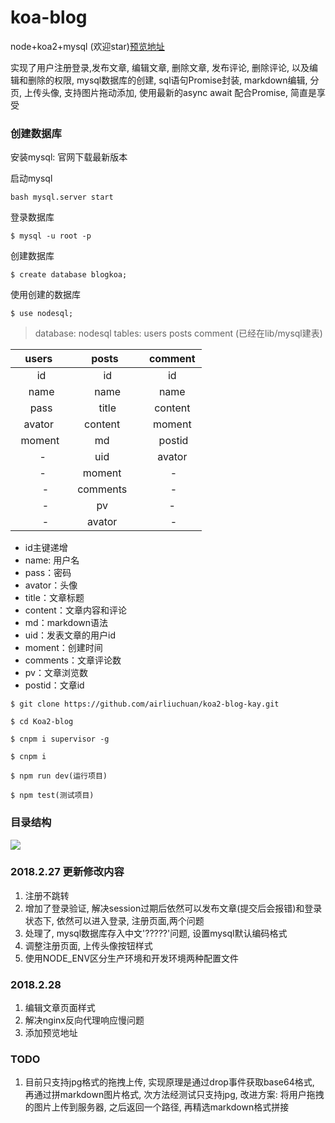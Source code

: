 # koa-blog
node+koa2+mysql (欢迎star)[预览地址](http://node.moneng.org/)


实现了用户注册登录,发布文章, 编辑文章, 删除文章, 发布评论, 删除评论, 以及编辑和删除的权限, mysql数据库的创建, sql语句Promise封装, markdown编辑, 分页, 上传头像, 支持图片拖动添加, 使用最新的async await 配合Promise, 简直是享受


### 创建数据库 
安装mysql: 官网下载最新版本

启动mysql
```
bash mysql.server start
```

登录数据库
```
$ mysql -u root -p
```
创建数据库
```
$ create database blogkoa;
```
使用创建的数据库
```
$ use nodesql;
```

> database: nodesql  tables: users posts comment  (已经在lib/mysql建表)


| users   | posts    |  comment  |
| :----: | :----:   | :----: |
|   id    |   id    |   id    |
|   name    |   name    |   name    |
|   pass    |   title    |   content    |
|   avator     | content      |   moment    |
|    moment     | md      |    postid   |
|     -    | uid      |   avator    |
|     -    | moment      |    -   |
|     -   | comments      |    -   |      
|     -   | pv             |   -   |      
|     -   |  avator       |    -   |    


* id主键递增
* name: 用户名
* pass：密码
* avator：头像
* title：文章标题
* content：文章内容和评论
* md：markdown语法
* uid：发表文章的用户id 
* moment：创建时间
* comments：文章评论数
* pv：文章浏览数
* postid：文章id

```
$ git clone https://github.com/airliuchuan/koa2-blog-kay.git
```
```
$ cd Koa2-blog
```
```
$ cnpm i supervisor -g
```
```
$ cnpm i 
```
```
$ npm run dev(运行项目)
```
```
$ npm test(测试项目)
```
### 目录结构

![](http://oxn3qjcft.bkt.clouddn.com/mulu.jpg)
### 2018.2.27 更新修改内容
1. 注册不跳转
2. 增加了登录验证, 解决session过期后依然可以发布文章(提交后会报错)和登录状态下, 依然可以进入登录, 注册页面,两个问题
3. 处理了, mysql数据库存入中文'?????'问题, 设置mysql默认编码格式
4. 调整注册页面, 上传头像按钮样式
5. 使用NODE_ENV区分生产环境和开发环境两种配置文件
### 2018.2.28
1. 编辑文章页面样式
2. 解决nginx反向代理响应慢问题
3. 添加预览地址

### TODO
1. 目前只支持jpg格式的拖拽上传, 实现原理是通过drop事件获取base64格式, 再通过拼markdown图片格式, 次方法经测试只支持jpg, 改进方案: 将用户拖拽的图片上传到服务器, 之后返回一个路径, 再精选markdown格式拼接

